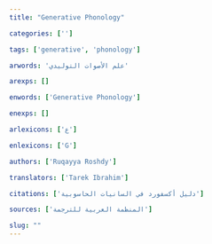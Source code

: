 ```yaml
---
title: "Generative Phonology"

categories: ['']

tags: ['generative', 'phonology']

arwords: 'علم اﻷصوات التوليدي'

arexps: []

enwords: ['Generative Phonology']

enexps: []

arlexicons: ['ع']

enlexicons: ['G']

authors: ['Ruqayya Roshdy']

translators: ['Tarek Ibrahim']

citations: ['دليل أكسفورد في السانيات الحاسوبية']

sources: ['المنظمة العربية للترجمة']

slug: ""
---
```

